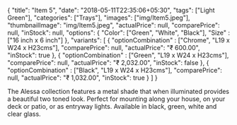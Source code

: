 {
    "title": "Item 5",
    "date": "2018-05-11T22:35:06+05:30",
    "tags": ["Light Green"],
    "categories": ["Trays"],
    "images": ["img/Item5.jpeg"],
    "thumbnailImage": "img/Item5.jpeg",
    "actualPrice": null,
    "comparePrice": null,
    "inStock": null,
    "options": {
            "Color": ["Green", "White", "Black"],
            "Size" : ["16 inch x 6 inch"]
    },
    "variants": [
        {
            "optionCombination" : ["Chrome", "L19 x W24 x H23cms"],
            "comparePrice": null,
            "actualPrice": "₹ 600.00",
            "inStock": true
        },
        {
            "optionCombination" : ["Green", "L19 x W24 x H23cms"],
            "comparePrice": null,
            "actualPrice": "₹ 2,032.00",
            "inStock": false
        },
        {
            "optionCombination" : ["Black", "L19 x W24 x H23cms"],
            "comparePrice": null,
            "actualPrice": "₹ 1,032.00",
            "inStock": true
        }
    ]
}

The Alessa collection features a metal shade that when illuminated provides a beautiful two toned look. Perfect for mounting along your house, on your deck or patio, or as entryway lights. Available in black, green, white and clear glass.